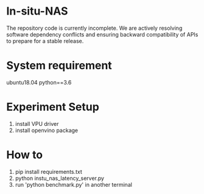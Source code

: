 # In-situ-NAS
The repository code is currently incomplete. We are actively resolving software dependency conflicts and ensuring backward compatibility of APIs to prepare for a stable release.


# System requirement
ubuntu18.04
python==3.6

# Experiment Setup
1. install VPU driver
2. install openvino package

# How to
1. pip install requirements.txt
2. python instu_nas_latency_server.py
3. run 'python benchmark.py' in another terminal

